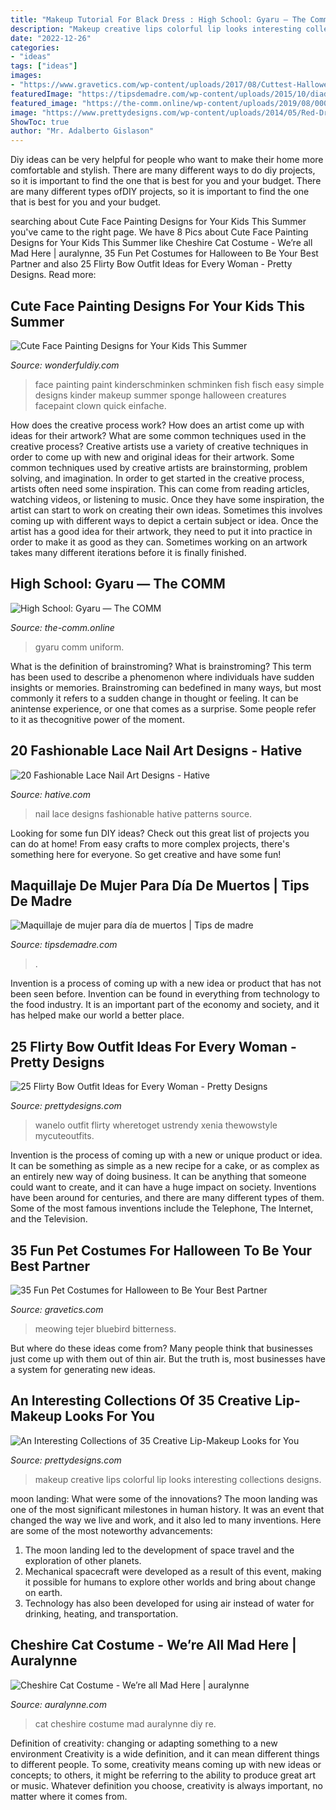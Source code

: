 ```yaml
---
title: "Makeup Tutorial For Black Dress : High School: Gyaru — The Comm"
description: "Makeup creative lips colorful lip looks interesting collections designs"
date: "2022-12-26"
categories:
- "ideas"
tags: ["ideas"]
images:
- "https://www.gravetics.com/wp-content/uploads/2017/08/Cuttest-Halloween-Cat-Dress.jpg"
featuredImage: "https://tipsdemadre.com/wp-content/uploads/2015/10/diade-muertos-makeup.jpg"
featured_image: "https://the-comm.online/wp-content/uploads/2019/08/000717640006-768x1158.jpg"
image: "https://www.prettydesigns.com/wp-content/uploads/2014/05/Red-Dress-with-a-Bow.jpg"
ShowToc: true
author: "Mr. Adalberto Gislason"
---
```



Diy ideas can be very helpful for people who want to make their home more comfortable and stylish. There are many different ways to do diy projects, so it is important to find the one that is best for you and your budget. There are many different types ofDIY projects, so it is important to find the one that is best for you and your budget.

	

		
searching about Cute Face Painting Designs for Your Kids This Summer you've came to the right page. We have 8 Pics about Cute Face Painting Designs for Your Kids This Summer like Cheshire Cat Costume - We’re all Mad Here | auralynne, 35 Fun Pet Costumes for Halloween to Be Your Best Partner and also 25 Flirty Bow Outfit Ideas for Every Woman - Pretty Designs. Read more:
		
    
## Cute Face Painting Designs For Your Kids This Summer

<img loading=lazy src="https://cdn.wonderfuldiy.com/wp-content/uploads/2016/06/Little-fishies.jpg" onerror="this.onerror=null;this.src='https://tse3.mm.bing.net/th?id=OIP.NKrrbcZalw4M5gUTXnUmMgHaJ4&amp;pid=15.1';" alt="Cute Face Painting Designs for Your Kids This Summer">

_Source: wonderfuldiy.com_

>face painting paint kinderschminken schminken fish fisch easy simple designs kinder makeup summer sponge halloween creatures facepaint clown quick einfache. 

	

How does the creative process work? How does an artist come up with ideas for their artwork? What are some common techniques used in the creative process?
Creative artists use a variety of creative techniques in order to come up with new and original ideas for their artwork. Some common techniques used by creative artists are brainstorming, problem solving, and imagination. In order to get started in the creative process, artists often need some inspiration. This can come from reading articles, watching videos, or listening to music. Once they have some inspiration, the artist can start to work on creating their own ideas. Sometimes this involves coming up with different ways to depict a certain subject or idea. Once the artist has a good idea for their artwork, they need to put it into practice in order to make it as good as they can. Sometimes working on an artwork takes many different iterations before it is finally finished.

    
## High School: Gyaru — The COMM

<img loading=lazy src="https://the-comm.online/wp-content/uploads/2019/08/000717640006-768x1158.jpg" onerror="this.onerror=null;this.src='https://tse2.mm.bing.net/th?id=OIP.sEeXU45tW16hzSV-GcP6ogHaLK&amp;pid=15.1';" alt="High School: Gyaru — The COMM">

_Source: the-comm.online_

>gyaru comm uniform. 

	

What is the definition of brainstroming?
What is brainstroming? This term has been used to describe a phenomenon where individuals have sudden insights or memories. Brainstroming can bedefined in many ways, but most commonly it refers to a sudden change in thought or feeling. It can be anintense experience, or one that comes as a surprise. Some people refer to it as thecognitive power of the moment.

    
## 20 Fashionable Lace Nail Art Designs - Hative

<img loading=lazy src="https://hative.com/wp-content/uploads/2014/11/lace-nail-art-designs/12-fashionable-lace-nail-art-designs.jpg" onerror="this.onerror=null;this.src='https://tse3.mm.bing.net/th?id=OIP.HWw0tYK2BY1AO3juxdOnwgHaNK&amp;pid=15.1';" alt="20 Fashionable Lace Nail Art Designs - Hative">

_Source: hative.com_

>nail lace designs fashionable hative patterns source. 

	

Looking for some fun DIY ideas? Check out this great list of projects you can do at home! From easy crafts to more complex projects, there's something here for everyone. So get creative and have some fun!

    
## Maquillaje De Mujer Para Día De Muertos | Tips De Madre

<img loading=lazy src="https://tipsdemadre.com/wp-content/uploads/2015/10/diade-muertos-makeup.jpg" onerror="this.onerror=null;this.src='https://tse3.mm.bing.net/th?id=OIP.uayURbxq4ND37VAkKZeBiAHaLH&amp;pid=15.1';" alt="Maquillaje de mujer para día de muertos | Tips de madre">

_Source: tipsdemadre.com_

>. 

	

Invention is a process of coming up with a new idea or product that has not been seen before. Invention can be found in everything from technology to the food industry. It is an important part of the economy and society, and it has helped make our world a better place.

    
## 25 Flirty Bow Outfit Ideas For Every Woman - Pretty Designs

<img loading=lazy src="https://www.prettydesigns.com/wp-content/uploads/2014/05/Red-Dress-with-a-Bow.jpg" onerror="this.onerror=null;this.src='https://tse2.mm.bing.net/th?id=OIP.xyHIRjVdWbCxnvRWEPPfTwHaLH&amp;pid=15.1';" alt="25 Flirty Bow Outfit Ideas for Every Woman - Pretty Designs">

_Source: prettydesigns.com_

>wanelo outfit flirty wheretoget ustrendy xenia thewowstyle mycuteoutfits. 

	

Invention is the process of coming up with a new or unique product or idea. It can be something as simple as a new recipe for a cake, or as complex as an entirely new way of doing business. It can be anything that someone could want to create, and it can have a huge impact on society. Inventions have been around for centuries, and there are many different types of them. Some of the most famous inventions include the Telephone, The Internet, and the Television.

    
## 35 Fun Pet Costumes For Halloween To Be Your Best Partner

<img loading=lazy src="https://www.gravetics.com/wp-content/uploads/2017/08/Cuttest-Halloween-Cat-Dress.jpg" onerror="this.onerror=null;this.src='https://tse3.mm.bing.net/th?id=OIP.k0e8I6taCW0Ul5Vad4FC-AHaKl&amp;pid=15.1';" alt="35 Fun Pet Costumes for Halloween to Be Your Best Partner">

_Source: gravetics.com_

>meowing tejer bluebird bitterness. 

	

But where do these ideas come from? Many people think that businesses just come up with them out of thin air. But the truth is, most businesses have a system for generating new ideas.

    
## An Interesting Collections Of 35 Creative Lip-Makeup Looks For You

<img loading=lazy src="https://www.prettydesigns.com/wp-content/uploads/2014/01/Creative-Lips-Makeup-Colorful-Lips.jpg" onerror="this.onerror=null;this.src='https://tse4.mm.bing.net/th?id=OIP.vvJ08H2VPYa7lfLTwVK2lgHaJ9&amp;pid=15.1';" alt="An Interesting Collections of 35 Creative Lip-Makeup Looks for You">

_Source: prettydesigns.com_

>makeup creative lips colorful lip looks interesting collections designs. 

	

moon landing: What were some of the innovations?
The moon landing was one of the most significant milestones in human history. It was an event that changed the way we live and work, and it also led to many inventions. Here are some of the most noteworthy advancements: 
1) The moon landing led to the development of space travel and the exploration of other planets. 
2) Mechanical spacecraft were developed as a result of this event, making it possible for humans to explore other worlds and bring about change on earth. 
3) Technology has also been developed for using air instead of water for drinking, heating, and transportation.

    
## Cheshire Cat Costume - We’re All Mad Here | Auralynne

<img loading=lazy src="https://auralynne.com/wp-content/uploads/2018/05/Cheshire-Cat-Costume-5.jpg" onerror="this.onerror=null;this.src='https://tse1.mm.bing.net/th?id=OIP.7S7TOK5Iirm9eEq4yX5-cwHaLH&amp;pid=15.1';" alt="Cheshire Cat Costume - We’re all Mad Here | auralynne">

_Source: auralynne.com_

>cat cheshire costume mad auralynne diy re. 

	

Definition of creativity: changing or adapting something to a new environment
Creativity is a wide definition, and it can mean different things to different people. To some, creativity means coming up with new ideas or concepts; to others, it might be referring to the ability to produce great art or music. Whatever definition you choose, creativity is always important, no matter where it comes from.

